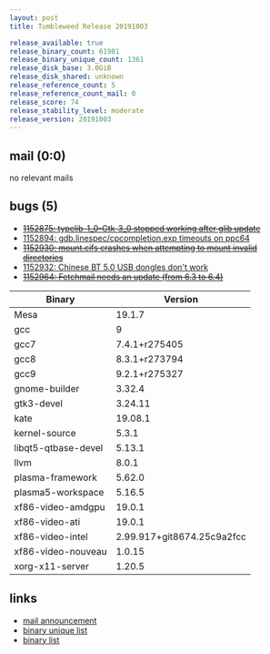 ```yaml
---
layout: post
title: Tumbleweed Release 20191003

release_available: true
release_binary_count: 61901
release_binary_unique_count: 1361
release_disk_base: 3.0GiB
release_disk_shared: unknown
release_reference_count: 5
release_reference_count_mail: 0
release_score: 74
release_stability_level: moderate
release_version: 20191003
---
```


## mail (0:0)

no relevant mails

## bugs (5)

<!--more-->

- ~~[1152875: typelib-1_0-Gtk-3_0 stopped working after glib update](https://bugzilla.opensuse.org/show_bug.cgi?id=1152875)~~
- [1152894: gdb.linespec/cpcompletion.exp timeouts on ppc64](https://bugzilla.opensuse.org/show_bug.cgi?id=1152894)
- ~~[1152930: mount.cifs crashes when attempting to mount invalid directories](https://bugzilla.opensuse.org/show_bug.cgi?id=1152930)~~
- [1152932: Chinese BT 5.0 USB dongles don't work](https://bugzilla.opensuse.org/show_bug.cgi?id=1152932)
- ~~[1152964: Fetchmail needs an update (from 6.3 to 6.4)](https://bugzilla.opensuse.org/show_bug.cgi?id=1152964)~~

Binary | Version
--- | ---
Mesa | 19.1.7
gcc | 9
gcc7 | 7.4.1+r275405
gcc8 | 8.3.1+r273794
gcc9 | 9.2.1+r275327
gnome-builder | 3.32.4
gtk3-devel | 3.24.11
kate | 19.08.1
kernel-source | 5.3.1
libqt5-qtbase-devel | 5.13.1
llvm | 8.0.1
plasma-framework | 5.62.0
plasma5-workspace | 5.16.5
xf86-video-amdgpu | 19.0.1
xf86-video-ati | 19.0.1
xf86-video-intel | 2.99.917+git8674.25c9a2fcc
xf86-video-nouveau | 1.0.15
xorg-x11-server | 1.20.5

## links

- [mail announcement](https://lists.opensuse.org/opensuse-factory/2019-10/msg00055.html)
- [binary unique list](http://download.opensuse.org/history/20191003/rpm.unique.list)
- [binary list](http://download.opensuse.org/history/20191003/rpm.list)
